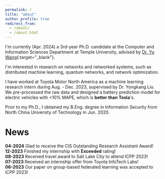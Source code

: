 ```yaml
---
permalink: /
title: "about"
author_profile: true
redirect_from: 
  - /about/
  - /about.html
---
```


I'm currently (Apr. 2024) a 3rd-year Ph.D. candidate at the Computer and Information Sciences Department at Temple University, advised by [Dr. Yu Wang](https://cis.temple.edu/~yu/){:target="_blank"}.  

I'm interested in research on networks and networked systems, such as distributed machine learning, quantum networks, and network optimization.  

I have worked at Toyota Motor North America as a machine learning research intern during Aug. - Dec. 2023, supervised by Dr. Yongkang Liu.  We pre-processed the raw data and designed a battery prediction model for electric vehicles with <10% MAPE, which is **better than Tesla**'s.

Prior to my Ph.D., I obtained my B.Eng. degree in Information Security from North China University of Technology in Jun. 2020.  


# News  

**04-2024**   Glad to receive the CIS Outstanding Research Assistant Award!  
**12-2023**   Finished my internship with **Exceeded** rating!  
**08-2023**   Received travel award to Salt Lake City to attend ICPP 2023!  
**07-2023**   Received an internship offer from Toyota InfoTech Labs!  
**06-2023**   Our paper on group-based federated learning was accepted to ICPP 2023!  

